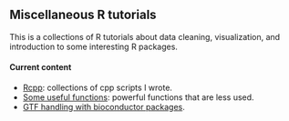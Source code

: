 Miscellaneous R tutorials
--------------------------
This is a collections of R tutorials about data cleaning, visualization, and
introduction to some interesting R packages.


#### Current content

- [Rcpp](Rcpp.md): collections of cpp scripts I wrote.
- [Some useful functions](Some_useful_functions.md): powerful functions that are less used.
- [GTF handling with bioconductor packages](bioc_parse_gene_annotation.md).

